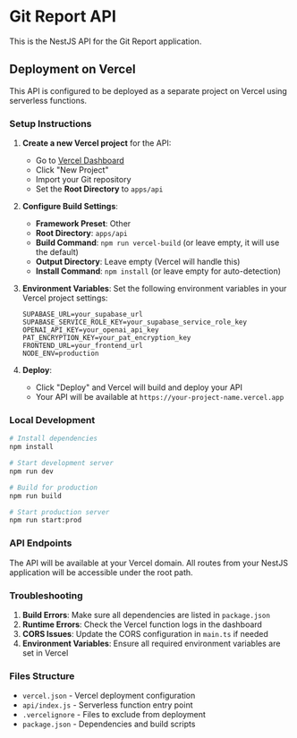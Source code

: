 # Git Report API

This is the NestJS API for the Git Report application.

## Deployment on Vercel

This API is configured to be deployed as a separate project on Vercel using serverless functions.

### Setup Instructions

1. **Create a new Vercel project** for the API:

   - Go to [Vercel Dashboard](https://vercel.com/dashboard)
   - Click "New Project"
   - Import your Git repository
   - Set the **Root Directory** to `apps/api`

2. **Configure Build Settings**:

   - **Framework Preset**: Other
   - **Root Directory**: `apps/api`
   - **Build Command**: `npm run vercel-build` (or leave empty, it will use the default)
   - **Output Directory**: Leave empty (Vercel will handle this)
   - **Install Command**: `npm install` (or leave empty for auto-detection)

3. **Environment Variables**:
   Set the following environment variables in your Vercel project settings:

   ```
   SUPABASE_URL=your_supabase_url
   SUPABASE_SERVICE_ROLE_KEY=your_supabase_service_role_key
   OPENAI_API_KEY=your_openai_api_key
   PAT_ENCRYPTION_KEY=your_pat_encryption_key
   FRONTEND_URL=your_frontend_url
   NODE_ENV=production
   ```

4. **Deploy**:
   - Click "Deploy" and Vercel will build and deploy your API
   - Your API will be available at `https://your-project-name.vercel.app`

### Local Development

```bash
# Install dependencies
npm install

# Start development server
npm run dev

# Build for production
npm run build

# Start production server
npm run start:prod
```

### API Endpoints

The API will be available at your Vercel domain. All routes from your NestJS application will be accessible under the root path.

### Troubleshooting

1. **Build Errors**: Make sure all dependencies are listed in `package.json`
2. **Runtime Errors**: Check the Vercel function logs in the dashboard
3. **CORS Issues**: Update the CORS configuration in `main.ts` if needed
4. **Environment Variables**: Ensure all required environment variables are set in Vercel

### Files Structure

- `vercel.json` - Vercel deployment configuration
- `api/index.js` - Serverless function entry point
- `.vercelignore` - Files to exclude from deployment
- `package.json` - Dependencies and build scripts
